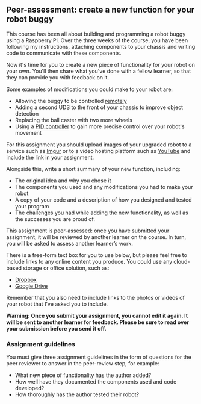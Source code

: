 [comment]: # (
Is this step open? Y/N
If so, short description of this step:
Related links:
Related files:
)

## Peer-assessment: create a new function for your robot buggy

This course has been all about building and programming a robot buggy using a Raspberry Pi. Over the three weeks of the course, you have been following my instructions, attaching components to your chassis and writing code to communicate with these components.

Now it's time for you to create a new piece of functionality for your robot on your own. You'll then share what you've done with a fellow learner, so that they can provide you with feedback on it.

Some examples of modifications you could make to your robot are:

+ Allowing the buggy to be controlled [remotely](https://projects.raspberrypi.org/en/projects/remote-control-buggy)
+ Adding a second UDS to the front of your chassis to improve object detection
+ Replacing the ball caster with two more wheels
+ Using a [PID controller](https://projects.raspberrypi.org/en/projects/robotPID) to gain more precise control over your robot's  movement

For this assignment you should upload images of your upgraded robot to a service such as [Imgur](https://www.imgur.com/) or to a video hosting platform such as [YouTube](https://www.youtube.com) and include the link in your assignment.

Alongside this, write a short summary of your new function, including:

+ The original idea and why you chose it
+ The components you used and any modifications you had to make your robot
+ A copy of your code and a description of how you designed and tested your program
+ The challenges you had while adding the new functionality, as well as the successes you are proud of.

This assignment is peer-assessed: once you have submitted your assignment, it will be reviewed by another learner on the course. In turn, you will be asked to assess another learner’s work.

There is a free-form text box for you to use below, but please feel free to include links to any online content you produce. You could use any cloud-based storage or office solution, such as:

* [Dropbox](https://www.dropbox.com)
* [Google Drive](https://drive.google.com)

Remember that you also need to include links to the photos or videos of your robot that I've asked you to include.

**Warning: Once you submit your assignment, you cannot edit it again. It will be sent to another learner for feedback. Please be sure to read over your submission before you send it off.**

### Assignment guidelines

You must give three assignment guidelines in the form of questions for the peer reviewer to answer in the peer-review step, for example:

+ What new piece of functionality has the author added?
+ How well have they documented the components used and code developed?
+ How thoroughly has the author tested their robot?
